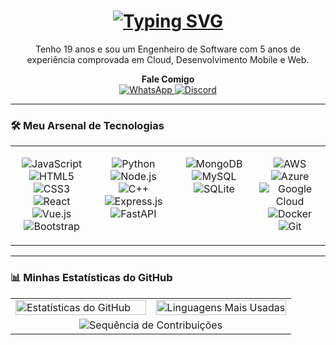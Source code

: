 <h1 align="center">
  <a href="https://git.io/typing-svg">
    <img src="https://readme-typing-svg.demolab.com?font=Poppins&weight=700&size=30&duration=4000&pause=1000&color=00D2FF&center=true&vCenter=true&width=435&lines=Oi!+Eu+sou+o+Kaiky+Salvino;DEV+FULL+STACK;Engenheiro+de+Software" alt="Typing SVG" />
  </a>
</h1>

<p align="center">
  Tenho 19 anos e sou um Engenheiro de Software com 5 anos de experiência comprovada em Cloud, Desenvolvimento Mobile e Web.
</p>

<p align="center">
  <b>Fale Comigo</b><br>
  <a href="https://wa.me/5511981905550" target="_blank">
    <img src="https://img.shields.io/badge/WhatsApp-25D366?style=for-the-badge&logo=whatsapp&logoColor=white" alt="WhatsApp">
  </a>
  <a href="https://discord.com/users/astrad1" target="_blank">
    <img src="https://img.shields.io/badge/Discord-astrad1-7289DA?style=for-the-badge&logo=discord&logoColor=white" alt="Discord">
  </a>
</p>

---

### 🛠️ Meu Arsenal de Tecnologias

<table align="center">
  <tr>
    <td align="center" width="200" valign="top">
      <p align="center">
        <img src="https://img.shields.io/badge/JavaScript-F7DF1E?style=for-the-badge&logo=javascript&logoColor=black" alt="JavaScript"><br>
        <img src="https://img.shields.io/badge/HTML5-E34F26?style=for-the-badge&logo=html5&logoColor=white" alt="HTML5"><br>
        <img src="https://img.shields.io/badge/CSS3-1572B6?style=for-the-badge&logo=css3&logoColor=white" alt="CSS3"><br>
        <img src="https://img.shields.io/badge/React-20232A?style=for-the-badge&logo=react&logoColor=61DAFB" alt="React"><br>
        <img src="https://img.shields.io/badge/Vue.js-35495E?style=for-the-badge&logo=vue.js&logoColor=4FC08D" alt="Vue.js"><br>
        <img src="https://img.shields.io/badge/Bootstrap-563D7C?style=for-the-badge&logo=bootstrap&logoColor=white" alt="Bootstrap">
      </p>
    </td>
    <td align="center" width="200" valign="top">
      <p align="center">
        <img src="https://img.shields.io/badge/Python-3776AB?style=for-the-badge&logo=python&logoColor=white" alt="Python"><br>
        <img src="https://img.shields.io/badge/Node.js-339933?style=for-the-badge&logo=nodedotjs&logoColor=white" alt="Node.js"><br>
        <img src="https://img.shields.io/badge/C%2B%2B-00599C?style=for-the-badge&logo=c%2B%2B&logoColor=white" alt="C++"><br>
        <img src="https://img.shields.io/badge/Express.js-000000?style=for-the-badge&logo=express&logoColor=white" alt="Express.js"><br>
        <img src="https://img.shields.io/badge/FastAPI-009688?style=for-the-badge&logo=fastapi&logoColor=white" alt="FastAPI">
      </p>
    </td>
    <td align="center" width="200" valign="top">
        <p align="center">
          <img src="https://img.shields.io/badge/MongoDB-4EA94B?style=for-the-badge&logo=mongodb&logoColor=white" alt="MongoDB"><br>
          <img src="https://img.shields.io/badge/MySQL-4479A1?style=for-the-badge&logo=mysql&logoColor=white" alt="MySQL"><br>
          <img src="https://img.shields.io/badge/SQLite-003B57?style=for-the-badge&logo=sqlite&logoColor=white" alt="SQLite">
        </p>
    </td>
    <td align="center" width="200" valign="top">
      <p align="center">
        <img src="https://img.shields.io/badge/Amazon_AWS-232F3E?style=for-the-badge&logo=amazon-aws&logoColor=white" alt="AWS"><br>
        <img src="https://img.shields.io/badge/Microsoft_Azure-0089D6?style=for-the-badge&logo=microsoft-azure&logoColor=white" alt="Azure"><br>
        <img src="https://img.shields.io/badge/Google_Cloud-4285F4?style=for-the-badge&logo=google-cloud&logoColor=white" alt="Google Cloud"><br>
        <img src="https://img.shields.io/badge/Docker-2496ED?style=for-the-badge&logo=docker&logoColor=white" alt="Docker"><br>
        <img src="https://img.shields.io/badge/Git-E34F26?style=for-the-badge&logo=git&logoColor=white" alt="Git">
      </p>
    </td>
  </tr>
</table>

---

### 📊 Minhas Estatísticas do GitHub

<p align="center">
  <table align="center">
    <tr>
      <td width="50%" valign="top">
        <img 
          width="100%"
          src="https://github-readme-stats.vercel.app/api?username=kaikysalvinof&show_icons=true&theme=dracula&include_all_commits=true&count_private=true&hide_border=true&border_radius=10" 
          alt="Estatísticas do GitHub"
        />
      </td>
      <td width="50%" valign="top">
         <img 
          width="100%"
          src="https://github-readme-stats.vercel.app/api/top-langs/?username=kaikysalvinof&layout=compact&langs_count=8&theme=dracula&hide_border=true&border_radius=10&card_width=400" 
          alt="Linguagens Mais Usadas"
        />
      </td>
    </tr>
    <tr>
      <td colspan="2" align="center">
        <img 
          src="https://github-readme-streak-stats.herokuapp.com/?user=kaikysalvinof&theme=dracula&hide_border=true&border_radius=10"
          alt="Sequência de Contribuições"
        />
      </td>
    </tr>
  </table>
</p>
